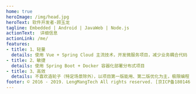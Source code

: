 ```yaml
---
home: true
heroImage: /img/head.jpg
heroText: 软件开发者-顾玉龙
tagline: Embedded | Android | JavaWeb | Node.js
actionText:  详细信息
actionLink: /me/
features:
- title: 1、轻量
  details: 使用 Vue + Spring Cloud 主流技术，开发微服务项目，减少业务耦合代码
- title: 2、敏捷
  details: 使用 Spring Boot + Docker 容器化部署分布式项目
- title: 3、高效
  details: 不喜欢造轮子（特定场景除外），以项目第一版能用、第二版优化为主，极限编程
footer: © 2016 - 2019. LengMangTech All rights reserved. [京ICP备18014669号]
---
```


